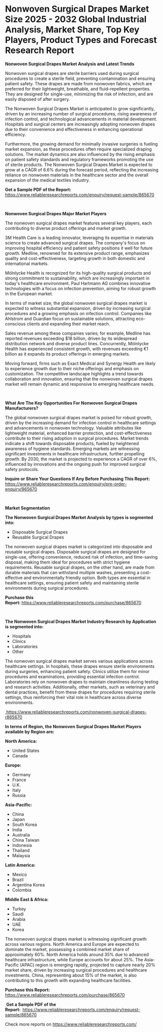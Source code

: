 <p><h1>Nonwoven Surgical Drapes Market Size 2025 - 2032 Global Industrial Analysis, Market Share, Top Key Players, Product Types and Forecast Research Report</h1></p><p><strong>Nonwoven Surgical Drapes Market Analysis and Latest Trends</strong></p>
<p><p>Nonwoven surgical drapes are sterile barriers used during surgical procedures to create a sterile field, preventing contamination and ensuring patient safety. These drapes are made from nonwoven fabrics, which are preferred for their lightweight, breathable, and fluid-repellent properties. They are designed for single-use, minimizing the risk of infection, and are easily disposed of after surgery.</p><p>The Nonwoven Surgical Drapes Market is anticipated to grow significantly, driven by an increasing number of surgical procedures, rising awareness of infection control, and technological advancements in material development. Hospitals and surgical centers are increasingly adopting nonwoven drapes due to their convenience and effectiveness in enhancing operational efficiency. </p><p>Furthermore, the growing demand for minimally invasive surgeries is fueling market expansion, as these procedures often require specialized draping solutions. The market dynamics are also influenced by the rising emphasis on patient safety standards and regulatory frameworks promoting the use of sterile products. The Nonwoven Surgical Drapes Market is expected to grow at a CAGR of 6.6% during the forecast period, reflecting the increasing reliance on nonwoven materials in the healthcare sector and the overall expansion of the medical textiles industry.</p></p>
<p><strong>Get a Sample PDF of the Report:&nbsp;</strong> <a href="https://www.reliableresearchreports.com/enquiry/request-sample/865670?utm_campaign=2792&utm_medium=2&utm_source=Github&utm_content=ia&utm_term=04032025&utm_id=nonwoven-surgical-drapes">https://www.reliableresearchreports.com/enquiry/request-sample/865670</a></p>
<p>&nbsp;</p>
<p><strong>Nonwoven Surgical Drapes Major Market Players</strong></p>
<p><p>The nonwoven surgical drapes market features several key players, each contributing to diverse product offerings and market growth. </p><p>3M Health Care is a leading innovator, leveraging its expertise in materials science to create advanced surgical drapes. The company's focus on improving hospital efficiency and patient safety positions it well for future growth. Medline, renowned for its extensive product range, emphasizes quality and cost-effectiveness, targeting growth in both domestic and international markets.</p><p>Mölnlycke Health is recognized for its high-quality surgical products and strong commitment to sustainability, which are increasingly important in today's healthcare environment. Paul Hartmann AG combines innovative technologies with a focus on infection prevention, aiming for robust growth in the European market.</p><p>In terms of market size, the global nonwoven surgical drapes market is expected to witness substantial expansion, driven by increasing surgical procedures and a growing emphasis on infection control. Companies like Ahlstrom and Guardian focus on sustainable solutions, attracting eco-conscious clients and expanding their market reach.</p><p>Sales revenue among these companies varies; for example, Medline has reported revenues exceeding $18 billion, driven by its widespread distribution network and diverse product lines. Concurrently, Mölnlycke Health has experienced consistent growth, with revenues exceeding €1 billion as it expands its product offerings in emerging markets.</p><p>Moving forward, firms such as Exact Medical and Synergy Health are likely to experience growth due to their niche offerings and emphasis on customization. The competitive landscape highlights a trend towards collaboration and innovation, ensuring that the nonwoven surgical drapes market will remain dynamic and responsive to emerging healthcare needs.</p></p>
<p>&nbsp;</p>
<p><strong>What Are The Key Opportunities For Nonwoven Surgical Drapes Manufacturers?</strong></p>
<p><p>The global nonwoven surgical drapes market is poised for robust growth, driven by the increasing demand for infection control in healthcare settings and advancements in nonwoven technology. Valuable attributes like lightweight material, enhanced barrier protection, and cost-effectiveness contribute to their rising adoption in surgical procedures. Market trends indicate a shift towards disposable products, fueled by heightened awareness of hygiene standards. Emerging markets are witnessing significant investments in healthcare infrastructure, further propelling growth. By 2030, the market is projected to experience a CAGR of over 6%, influenced by innovations and the ongoing push for improved surgical safety protocols.</p></p>
<p><strong>Inquire or Share Your Questions If Any Before Purchasing This Report:</strong> <a href="https://www.reliableresearchreports.com/enquiry/pre-order-enquiry/865670?utm_campaign=2792&utm_medium=2&utm_source=Github&utm_content=ia&utm_term=04032025&utm_id=nonwoven-surgical-drapes">https://www.reliableresearchreports.com/enquiry/pre-order-enquiry/865670</a></p>
<p>&nbsp;</p>
<p><strong>Market Segmentation</strong></p>
<p><strong>The Nonwoven Surgical Drapes Market Analysis by types is segmented into:</strong></p>
<p><ul><li>Disposable Surgical Drapes</li><li>Reusable Surgical Drapes</li></ul></p>
<p><p>The nonwoven surgical drapes market is categorized into disposable and reusable surgical drapes. Disposable surgical drapes are designed for single-use, offering convenience, reduced risk of infection, and time-saving disposal, making them ideal for procedures with strict hygiene requirements. Reusable surgical drapes, on the other hand, are made from durable materials that can withstand multiple washes, presenting a cost-effective and environmentally friendly option. Both types are essential in healthcare settings, ensuring patient safety and maintaining sterile environments during surgical procedures.</p></p>
<p><strong>Purchase this Report:&nbsp;</strong><a href="https://www.reliableresearchreports.com/purchase/865670?utm_campaign=2792&utm_medium=2&utm_source=Github&utm_content=ia&utm_term=04032025&utm_id=nonwoven-surgical-drapes">https://www.reliableresearchreports.com/purchase/865670</a></p>
<p>&nbsp;</p>
<p><strong>The Nonwoven Surgical Drapes Market Industry Research by Application is segmented into:</strong></p>
<p><ul><li>Hospitals</li><li>Clinics</li><li>Laboratories</li><li>Other</li></ul></p>
<p><p>The nonwoven surgical drapes market serves various applications across healthcare settings. In hospitals, these drapes ensure sterile environments during surgeries, enhancing patient safety. Clinics utilize them for minor procedures and examinations, providing essential infection control. Laboratories rely on nonwoven drapes to maintain cleanliness during testing and research activities. Additionally, other markets, such as veterinary and dental practices, benefit from these drapes for procedures requiring sterile settings, thus reinforcing their vital role in healthcare across diverse environments.</p></p>
<p><a href="https://www.reliableresearchreports.com/nonwoven-surgical-drapes-r865670?utm_campaign=2792&utm_medium=2&utm_source=Github&utm_content=ia&utm_term=04032025&utm_id=nonwoven-surgical-drapes">&nbsp;https://www.reliableresearchreports.com/nonwoven-surgical-drapes-r865670</a></p>
<p><strong>In terms of Region, the Nonwoven Surgical Drapes Market Players available by Region are:</strong></p>
<p>
    <p> <strong> North America: </strong>
        <ul>
            <li>United States</li>
            <li>Canada</li>
        </ul>
        </p> 
    <p> <strong> Europe: </strong>
        <ul>
            <li>Germany</li>
            <li>France</li>
            <li>U.K.</li>
            <li>Italy</li>
            <li>Russia</li>
        </ul>
        </p> 
    <p> <strong> Asia-Pacific: </strong>
        <ul>
            <li>China</li>
            <li>Japan</li>
            <li>South Korea</li>
            <li>India</li>
            <li>Australia</li>
            <li>China Taiwan</li>
            <li>Indonesia</li>
            <li>Thailand</li>
            <li>Malaysia</li>
        </ul>
        </p> 
    <p> <strong> Latin America: </strong>
        <ul>
            <li>Mexico</li>
            <li>Brazil</li>
            <li>Argentina Korea</li>
            <li>Colombia</li>
        </ul>
        </p> 
    <p> <strong> Middle East & Africa: </strong>
        <ul>
            <li>Turkey</li>
            <li>Saudi</li>
            <li>Arabia</li>
            <li>UAE</li>
            <li>Korea</li>
        </ul>
    </p>
    </p>
<p><p>The nonwoven surgical drapes market is witnessing significant growth across various regions. North America and Europe are expected to dominate the market, possessing a combined market share of approximately 60%. North America holds around 35% due to advanced healthcare infrastructure, while Europe accounts for about 25%. The Asia-Pacific (APAC) region is emerging rapidly, projected to capture nearly 20% market share, driven by increasing surgical procedures and healthcare investments. China, representing about 15% of the market, is also contributing to this growth with expanding healthcare facilities.</p></p>
<p><strong>Purchase this Report: </strong><a href="https://www.reliableresearchreports.com/purchase/865670?utm_campaign=2792&utm_medium=2&utm_source=Github&utm_content=ia&utm_term=04032025&utm_id=nonwoven-surgical-drapes">https://www.reliableresearchreports.com/purchase/865670</a></p>
<p>&nbsp;<strong>Get a Sample PDF of the Report:&nbsp;&nbsp;</strong><a href="https://www.reliableresearchreports.com/enquiry/request-sample/865670?utm_campaign=2792&utm_medium=2&utm_source=Github&utm_content=ia&utm_term=04032025&utm_id=nonwoven-surgical-drapes">https://www.reliableresearchreports.com/enquiry/request-sample/865670</a></p>
<p><strong></strong></p>
<p>Check more reports on <a href="https://www.reliableresearchreports.com/?utm_campaign=2792&utm_medium=2&utm_source=Github&utm_content=ia&utm_term=04032025&utm_id=nonwoven-surgical-drapes">https://www.reliableresearchreports.com/</a></p>